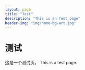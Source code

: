 ```yaml
---
layout: page
title: "Test"
description: "This is an Test page"
header-img: "img/home-bg-art.jpg"
---
```


# 测试

这是一个测试页。
This is a test page.
